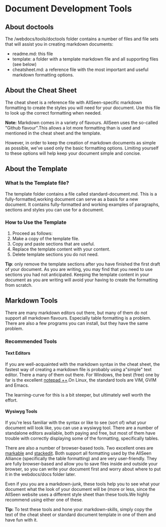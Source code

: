 # Document Development Tools

## About doctools

The /webdocs/tools/doctools folder contains a number of files and file sets that will assist you in creating markdown documents:

* readme.md: this file
* template: a folder with a template markdown file and all supporting files (see below)
* cheatsheet.md: a reference file with the most important and useful markdown formatting options.

## About the Cheat Sheet

The cheat sheet is a reference file with AllSeen-specific markdown formatting to create the styles you will need for your document.
Use this file to look up the correct formatting when needed.

**Note:** Markdown comes in a variety of flavours. AllSeen uses the so-called "Github flavour".This allows a lot more formatting than
is used and mentioned in the cheat sheet and the template. 

However, in order to keep the creation of markdown documents as simple as possible, we've used only the basic formatting options.
Limiting yourself to these options will help keep your document simple and concise.

## About the Template

### What Is the Template file?

The template folder contains a file called standard-document.md. This is a fully-formatted,working document can serve as a basis 
for a new document. It contains fully-formatted and working examples of paragraphs, sections and styles you can use for a document.

### How to Use the Template

1. Proceed as follows:
2. Make a copy of the template file.
3. Copy and paste sections that are useful.
4. Replace the template content with your content.
5. Delete template sections you do not need.

**Tip**: only remove the template sections after you have finished the first draft of your document. As you are writing, you may 
find that you need to use sections you had not anticipated. Keeping the template content in your document as you are writing will 
avoid your having to create the formatting from scratch.

## Markdown Tools

There are many markdown editors out there, but many of them do not support all markdown flavours. Especially table formatting is
a problem. There are also a few programs you can install, but they have the same problem.

### Recommended Tools

#### Text Editors

If you are well-acquainted with the markdown syntax in the cheat sheet, the fastest way of creating a markdown file is probably 
using a"simple" text editor. There a many of them out there. For Windows, the best (free) one by far is the excellent [notepad ++][np].On Linux, the standard tools are VIM, GVIM and Emacs.

The learning-curve for this is a bit steeper, but ultimately well worth the effort. 

#### Wysiwyg Tools

If you're less familiar with the syntax or like to see (sort of) what your document will look like, you can use a wysiwyg tool.
There are a number of standalone editors available, both paying and free, but most of them have trouble with correctly displaying
some of the formatting, specifically tables.

There are also a number of browser-based tools. Two excellent ones are [markable][mk] and [stackedit][se].
Both support all formatting used by the AllSeen Alliance (specifically the table formatting) and are very user-friendly.
They are fully browser-based and allow you to save files inside and outside your browser, so you can write your document first and
worry about where to put it in the webdocs/docs folder later.

Even if you you are a markdown-junk, these tools help you to see what your document what the look of your document will be (more
or less, since the AllSeen website uses a different style sheet than these tools.We highly recommend using either one of these.

**Tip:** To test these tools and hone your markdown-skills, simply copy the text of the cheat sheet or standard document template 
in one of them and have fun with it.

[se]: https://stackedit.io/editor#
[np]: http://notepad-plus-plus.org/
[mk]: http://markable.in/
